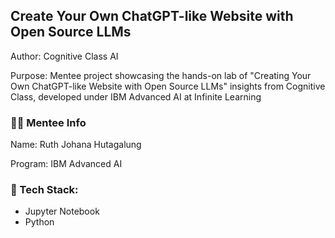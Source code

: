 ## Create Your Own ChatGPT-like Website with Open Source LLMs
Author: Cognitive Class AI

Purpose: Mentee project showcasing the hands-on lab of "Creating Your Own ChatGPT-like Website with Open Source LLMs" insights from Cognitive Class, developed under IBM Advanced AI at Infinite Learning
### :mage_woman: Mentee Info
Name: Ruth Johana Hutagalung

Program: IBM Advanced AI
### :robot: Tech Stack: 
- Jupyter Notebook
- Python
